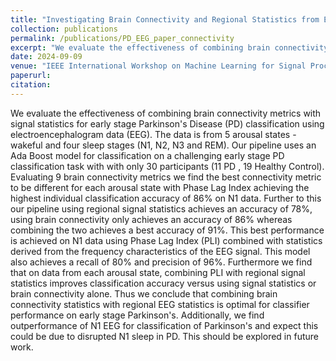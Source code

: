```yaml
---
title: "Investigating Brain Connectivity and Regional Statistics from EEG for early stage Parkinson's Classification"
collection: publications
permalink: /publications/PD_EEG_paper_connectivity
excerpt: "We evaluate the effectiveness of combining brain connectivity metrics with signal statistics for early stage Parkinson's Disease (PD) classification using electroencephalogram data (EEG). The data is from 5 arousal states - wakeful and four sleep stages (N1, N2, N3 and REM). Our pipeline uses an Ada Boost model for classification on a challenging early stage PD classification task with with only 30 participants (11 PD , 19 Healthy Control). Evaluating 9 brain connectivity metrics we find the best connectivity metric to be different for each arousal state with Phase Lag Index achieving the highest individual classification accuracy of 86% on N1 data. Further to this our pipeline using regional signal statistics achieves an accuracy of 78%, using brain connectivity only achieves an accuracy of 86% whereas combining the two achieves a best accuracy of 91%. This best performance is achieved on N1 data using Phase Lag Index (PLI) combined with statistics derived from the frequency characteristics of the EEG signal. This model also achieves a recall of 80% and precision of 96%. Furthermore we find that on data from each arousal state, combining PLI with regional signal statistics improves classification accuracy versus using signal statistics or brain connectivity alone. Thus we conclude that combining brain connectivity statistics with regional EEG statistics is optimal for classifier performance on early stage Parkinson's. Additionally, we find outperformance of N1 EEG for classification of Parkinson's and expect this could be due to disrupted N1 sleep in PD. This should be explored in future work."
date: 2024-09-09
venue: "IEEE International Workshop on Machine Learning for Signal Processing"
paperurl:
citation: 
---
```


We evaluate the effectiveness of combining brain connectivity metrics with signal statistics for early stage Parkinson's Disease (PD) classification using electroencephalogram data (EEG). The data is from 5 arousal states - wakeful and four sleep stages (N1, N2, N3 and REM). Our pipeline uses an Ada Boost model for classification on a challenging early stage PD classification task with with only 30 participants (11 PD , 19 Healthy Control). Evaluating 9 brain connectivity metrics we find the best connectivity metric to be different for each arousal state with Phase Lag Index achieving the highest individual classification accuracy of 86% on N1 data. Further to this our pipeline using regional signal statistics achieves an accuracy of 78%, using brain connectivity only achieves an accuracy of 86% whereas combining the two achieves a best accuracy of 91%. This best performance is achieved on N1 data using Phase Lag Index (PLI) combined with statistics derived from the frequency characteristics of the EEG signal. This model also achieves a recall of 80% and precision of 96%. Furthermore we find that on data from each arousal state, combining PLI with regional signal statistics improves classification accuracy versus using signal statistics or brain connectivity alone. Thus we conclude that combining brain connectivity statistics with regional EEG statistics is optimal for classifier performance on early stage Parkinson's. Additionally, we find outperformance of N1 EEG for classification of Parkinson's and expect this could be due to disrupted N1 sleep in PD. This should be explored in future work.
